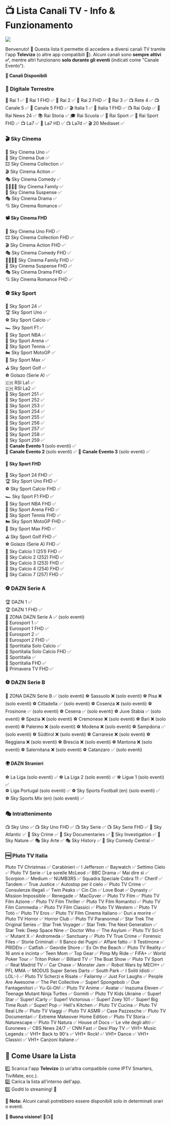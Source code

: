 # 📺 Lista Canali TV - Info & Funzionamento

![ ](https://i.postimg.cc/WzCn2WzH/stream-sm-1300x593.png)


Benvenuto! 🚀 Questa lista ti permette di accedere a diversi canali TV tramite l'app **Televizo** (o altre app compatibili 📱). Alcuni canali sono **sempre attivi ✅**, mentre altri funzionano **solo durante gli eventi** (indicati come "Canale Evento").

**📡 Canali Disponibili**

### 📡 Digitale Terrestre
📰 Rai 1 ✅
📡 Rai 1 FHD ✅
📰 Rai 2 ✅
📡 Rai 2 FHD ✅
📰 Rai 3 ✅
📺 Rete 4 ✅
📺 Canale 5 ✅
📡 Canale 5 FHD ✅
🎬 Italia 1 ✅
📡 Italia 1 FHD ✅
📺 Rai Gulp ✅
📰 Rai News 24 ✅
📚 Rai Storia ✅
🎓 Rai Scuola ✅
🏅 Rai Sport ✅
📡 Rai Sport FHD ✅
📺 La7 ✅
📡 La7 HD ✅
📺 La7d ✅
🎬 20 Mediaset ✅

### 🎬 Sky Cinema
🍿 Sky Cinema Uno ✅  
🎥 Sky Cinema Due ✅  
🎞️ Sky Cinema Collection ✅  
🎬 Sky Cinema Action ✅  
🎭 Sky Cinema Comedy ✅  
👨‍👩‍👧‍👦 Sky Cinema Family ✅  
🔪 Sky Cinema Suspense ✅  
🎭 Sky Cinema Drama ✅  
💘 Sky Cinema Romance ✅  

#### 📽️ Sky Cinema FHD
🍿 Sky Cinema Uno FHD ✅  
🎞️ Sky Cinema Collection FHD ✅  
🎬 Sky Cinema Action FHD ✅  
🎭 Sky Cinema Comedy FHD ✅  
👨‍👩‍👧‍👦 Sky Cinema Family FHD ✅  
🔪 Sky Cinema Suspense FHD ✅  
🎭 Sky Cinema Drama FHD ✅  
💘 Sky Cinema Romance FHD ✅  

### ⚽ Sky Sport
📰 Sky Sport 24 ✅  
🏆 Sky Sport Uno ✅  
⚽ Sky Sport Calcio ✅  
🏎️ Sky Sport F1 ✅  
🏀 Sky Sport NBA ✅  
🎾 Sky Sport Arena ✅  
🎾 Sky Sport Tennis ✅  
🏍️ Sky Sport MotoGP ✅  
🥊 Sky Sport Max ✅  
⛳ Sky Sport Golf ✅  
⚽ Golazo (Serie A) ✅  
🇨🇭 RSI La1 ✅  
🇨🇭 RSI La2 ✅  
📡 Sky Sport 251 ✅  
📡 Sky Sport 252 ✅  
📡 Sky Sport 253 ✅  
📡 Sky Sport 254 ✅  
📡 Sky Sport 255 ✅  
📡 Sky Sport 256 ✅  
📡 Sky Sport 257 ✅  
📡 Sky Sport 258 ✅  
📡 Sky Sport 259 ✅  
🏒 **Canale Evento 1** (solo eventi) ✅  
🥊 **Canale Evento 2** (solo eventi) ✅ 
🎯 **Canale Evento 3** (solo eventi) ✅

#### 🏅 Sky Sport FHD
📰 Sky Sport 24 FHD ✅  
🏆 Sky Sport Uno FHD ✅  
⚽ Sky Sport Calcio FHD ✅  
🏎️ Sky Sport F1 FHD ✅  
🏀 Sky Sport NBA FHD ✅  
🎾 Sky Sport Arena FHD ✅  
🎾 Sky Sport Tennis FHD ✅  
🏍️ Sky Sport MotoGP FHD ✅  
🥊 Sky Sport Max FHD ✅  
⛳ Sky Sport Golf FHD ✅  
⚽ Golazo (Serie A) FHD ✅  
📡 Sky Calcio 1 (251) FHD ✅  
📡 Sky Calcio 2 (252) FHD ✅  
📡 Sky Calcio 3 (253) FHD ✅  
📡 Sky Calcio 4 (254) FHD ✅  
📡 Sky Calcio 7 (257) FHD ✅  

### ⚽ DAZN Serie A
🏆 DAZN 1 ✅  
🏆 DAZN 1 FHD ✅  
📡 ZONA DAZN Serie A ✅ (solo eventi)  
📡 Eurosport 1 ✅  
📡 Eurosport 1 FHD ✅  
📡 Eurosport 2 ✅  
📡 Eurosport 2 FHD ✅  
📡 Sportitalia Solo Calcio ✅  
📡 Sportitalia Solo Calcio FHD ✅  
📡 Sportitalia ✅  
📡 Sportitalia FHD ✅  
📡 Primavera TV FHD ✅  

### ⚽ DAZN Serie B
📡 ZONA DAZN Serie B ✅ (solo eventi)
⚽ Sassuolo ❌ (solo eventi)
⚽ Pisa ❌ (solo eventi)
⚽ Cittadella ✅ (solo eventi)
⚽ Cosenza ❌ (solo eventi)
⚽ Frosinone ✅ (solo eventi)
⚽ Cesena ✅ (solo eventi)
⚽ Juve Stabia ✅ (solo eventi)
⚽ Spezia ❌ (solo eventi)
⚽ Cremonese ❌ (solo eventi)
⚽ Bari ❌ (solo eventi)
⚽ Palermo ❌ (solo eventi)
⚽ Modena ❌ (solo eventi)
⚽ Sampdoria ✅ (solo eventi)
⚽ Südtirol ❌ (solo eventi)
⚽ Carrarese ❌ (solo eventi)
⚽ Reggiana ❌ (solo eventi)
⚽ Brescia ❌ (solo eventi)
⚽ Mantona ❌ (solo eventi)
⚽ Salernitana ❌ (solo eventi)
⚽ Catanzaro ✅ (solo eventi)

#### 🌍 DAZN Stranieri
⚽ La Liga  (solo eventi) ✅
⚽ La Liga 2  (solo eventi) ✅
⚽ Ligue 1 (solo eventi) ✅  
⚽ Liga Portugal (solo eventi) ✅ 
⚽ Sky Sports Football (en) (solo eventi) ✅  
⚽ Sky Sports Mix (en) (solo eventi) ✅  

### 🎭 Intrattenimento
📺 Sky Uno ✅
📺 Sky Uno FHD ✅
📺 Sky Serie ✅
📺 Sky Serie FHD ✅
🎤 Sky Atlantic ✅
🎤 Sky Crime ✅
🎤 Sky Documentaries ✅
🎤 Sky Investigation ✅
🎤 Sky Nature ✅
🎭 Sky Arte ✅
🎭 Sky History ✅
🎲 Sky Comedy Central ✅

### 🆓 Pluto TV Italia
Pluto TV Christmas ✅
Carabinieri ✅
I Jefferson ✅
Baywatch ✅
Settimo Cielo ✅
Pluto TV Serie ✅
Le sorelle McLeod ✅
BBC Drama ✅
Mai dire sì ✅
Scorpion ✅
Medium ✅
NUMB3RS ✅
Squadra Speciale Cobra 11 ✅
Cherif ✅
Tandem ✅
True Justice ✅
Autostop per il cielo ✅
Pluto TV Crime ✅
Consulenze illegali ✅
Twin Peaks ✅
Cin Cin ✅
Love Boat ✅
Dynasty ✅
Mission Impossible ✅
Renegade ✅
MacGyver ✅
Pluto TV Film ✅
Pluto TV Film Azione ✅
Pluto TV Film Thriller ✅
Pluto TV Film Romantici ✅
Pluto TV Film Commedia ✅
Pluto TV Film Classici ✅
Pluto TV Western ✅
Pluto TV Totò ✅
Pluto TV Eros ✅
Pluto TV Film Cinema Italiano ✅
Duri a morire ✅
Pluto TV Horror ✅
Horror Club ✅
Pluto TV Paranormal ✅
Star Trek The Original Series ✅
Star Trek Voyager ✅
Star Trek: The Next Generation ✅
Star Trek: Deep Space Nine ✅
Doctor Who ✅
The Asylum ✅
Pluto TV Sci-fi ✅
Mutant X ✅
Andromeda ✅
Sanctuary ✅
Pluto TV True Crime ✅
Forensic Files ✅
Storie Criminali ✅
Il Banco dei Pugni ✅
Affare fatto ✅
Il Testimone ✅
PRIDEtv ✅
Catfish ✅
Geordie Shore ✅
Ex On the Beach ✅
Pluto TV Reality ✅
16 anni e incinta ✅
Teen Mom ✅
Top Gear ✅
Pimp My Ride ✅
FIFA+ ✅
World Poker Tour ✅
Triton Poker ✅
Billiard TV ✅
The Boat Show ✅
Pluto TV Sport ✅
Real Madrid TV ✅
Car Chase ✅
Monster Jam ✅
Robot Wars by MECH+ ✅
PFL MMA ✅
MODUS Super Series Darts ✅
South Park ✅
I Soliti Idioti ✅
LOL:-) ✅
Pluto TV Scherzi e Risate ✅
Failarmy ✅
Just For Laughs ✅
People Are Awesome ✅
The Pet Collective ✅
Super! Spongebob ✅
Due Fantagenitori ✅
Yu-Gi-Oh! ✅
Pluto TV Anime ✅
Avatar ✅
Inazuma Eleven ✅
Teenage Mutant Ninja Turtles ✅
Gormiti ✅
Pluto TV Kids Ukraine ✅
Super! Star ✅
Super! iCarly ✅
Super! Victorious ✅
Super! Zoey 101 ✅
Super! Big Time Rush ✅
Super! Pop ✅
Hell's Kitchen ✅
Pluto TV Cucina ✅
Pluto TV Real Life ✅
Pluto TV Viaggi ✅
Pluto TV ASMR ✅
Case Pazzesche ✅
Pluto TV Documentari ✅
Extreme Makeover Home Edition ✅
Pluto TV Storia ✅
Naturescape ✅
Pluto TV Natura ✅
House of Docs ✅
Le vite degli altri ✅
Euronews ✅
CBS News 24/7 ✅
CNN Fast ✅
Desi Play TV ✅
VH1+ Music Legends ✅
VH1+ Back to 90's ✅
VH1+ Rock! ✅
VH1+ Dance ✅
VH1+ Classici ✅
VH1+ Canzoni Italiane ✅

## 🚀 Come Usare la Lista

1️⃣ Scarica l'app **Televizo** (o un'altra compatibile come IPTV Smarters, TiviMate, ecc.).  
2️⃣ Carica la lista all'interno dell'app.  
3️⃣ Goditi lo streaming! 🎉  

📌 **Nota:** Alcuni canali potrebbero essere disponibili solo in determinati orari o eventi.

🔗 **Buona visione!** 🍿📺✨
